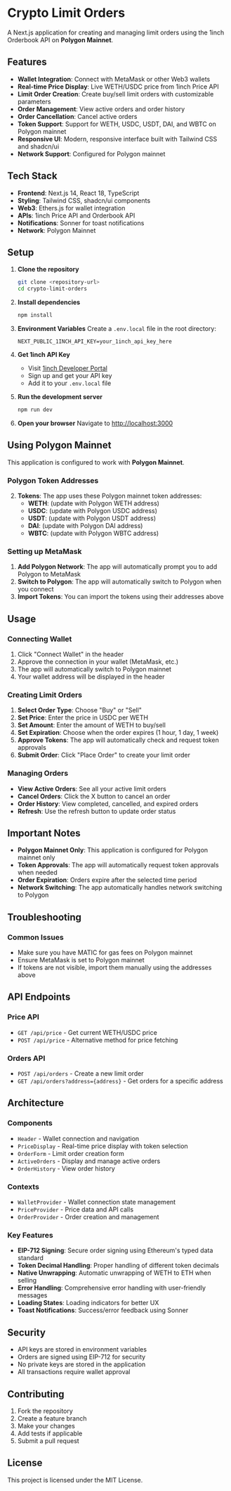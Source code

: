 # Crypto Limit Orders

A Next.js application for creating and managing limit orders using the 1inch Orderbook API on **Polygon Mainnet**.

## Features

- **Wallet Integration**: Connect with MetaMask or other Web3 wallets
- **Real-time Price Display**: Live WETH/USDC price from 1inch Price API
- **Limit Order Creation**: Create buy/sell limit orders with customizable parameters
- **Order Management**: View active orders and order history
- **Order Cancellation**: Cancel active orders
- **Token Support**: Support for WETH, USDC, USDT, DAI, and WBTC on Polygon mainnet
- **Responsive UI**: Modern, responsive interface built with Tailwind CSS and shadcn/ui
- **Network Support**: Configured for Polygon mainnet

## Tech Stack

- **Frontend**: Next.js 14, React 18, TypeScript
- **Styling**: Tailwind CSS, shadcn/ui components
- **Web3**: Ethers.js for wallet integration
- **APIs**: 1inch Price API and Orderbook API
- **Notifications**: Sonner for toast notifications
- **Network**: Polygon Mainnet

## Setup

1. **Clone the repository**
   ```bash
   git clone <repository-url>
   cd crypto-limit-orders
   ```

2. **Install dependencies**
   ```bash
   npm install
   ```

3. **Environment Variables**
   Create a `.env.local` file in the root directory:
   ```env
   NEXT_PUBLIC_1INCH_API_KEY=your_1inch_api_key_here
   ```

4. **Get 1inch API Key**
   - Visit [1inch Developer Portal](https://portal.1inch.dev/)
   - Sign up and get your API key
   - Add it to your `.env.local` file

5. **Run the development server**
   ```bash
   npm run dev
   ```

6. **Open your browser**
   Navigate to [http://localhost:3000](http://localhost:3000)

## Using Polygon Mainnet

This application is configured to work with **Polygon Mainnet**.

### Polygon Token Addresses

2. **Tokens**: The app uses these Polygon mainnet token addresses:
   - **WETH**: (update with Polygon WETH address)
   - **USDC**: (update with Polygon USDC address)
   - **USDT**: (update with Polygon USDT address)
   - **DAI**: (update with Polygon DAI address)
   - **WBTC**: (update with Polygon WBTC address)

### Setting up MetaMask

1. **Add Polygon Network**: The app will automatically prompt you to add Polygon to MetaMask
2. **Switch to Polygon**: The app will automatically switch to Polygon when you connect
3. **Import Tokens**: You can import the tokens using their addresses above

## Usage

### Connecting Wallet
1. Click "Connect Wallet" in the header
2. Approve the connection in your wallet (MetaMask, etc.)
3. The app will automatically switch to Polygon mainnet
4. Your wallet address will be displayed in the header

### Creating Limit Orders
1. **Select Order Type**: Choose "Buy" or "Sell"
2. **Set Price**: Enter the price in USDC per WETH
3. **Set Amount**: Enter the amount of WETH to buy/sell
4. **Set Expiration**: Choose when the order expires (1 hour, 1 day, 1 week)
5. **Approve Tokens**: The app will automatically check and request token approvals
6. **Submit Order**: Click "Place Order" to create your limit order

### Managing Orders
- **View Active Orders**: See all your active limit orders
- **Cancel Orders**: Click the X button to cancel an order
- **Order History**: View completed, cancelled, and expired orders
- **Refresh**: Use the refresh button to update order status

## Important Notes

- **Polygon Mainnet Only**: This application is configured for Polygon mainnet only
- **Token Approvals**: The app will automatically request token approvals when needed
- **Order Expiration**: Orders expire after the selected time period
- **Network Switching**: The app automatically handles network switching to Polygon

## Troubleshooting

### Common Issues

- Make sure you have MATIC for gas fees on Polygon mainnet
- Ensure MetaMask is set to Polygon mainnet
- If tokens are not visible, import them manually using the addresses above

## API Endpoints

### Price API
- `GET /api/price` - Get current WETH/USDC price
- `POST /api/price` - Alternative method for price fetching

### Orders API
- `POST /api/orders` - Create a new limit order
- `GET /api/orders?address={address}` - Get orders for a specific address

## Architecture

### Components
- `Header` - Wallet connection and navigation
- `PriceDisplay` - Real-time price display with token selection
- `OrderForm` - Limit order creation form
- `ActiveOrders` - Display and manage active orders
- `OrderHistory` - View order history

### Contexts
- `WalletProvider` - Wallet connection state management
- `PriceProvider` - Price data and API calls
- `OrderProvider` - Order creation and management

### Key Features
- **EIP-712 Signing**: Secure order signing using Ethereum's typed data standard
- **Token Decimal Handling**: Proper handling of different token decimals
- **Native Unwrapping**: Automatic unwrapping of WETH to ETH when selling
- **Error Handling**: Comprehensive error handling with user-friendly messages
- **Loading States**: Loading indicators for better UX
- **Toast Notifications**: Success/error feedback using Sonner

## Security

- API keys are stored in environment variables
- Orders are signed using EIP-712 for security
- No private keys are stored in the application
- All transactions require wallet approval

## Contributing

1. Fork the repository
2. Create a feature branch
3. Make your changes
4. Add tests if applicable
5. Submit a pull request

## License

This project is licensed under the MIT License. 